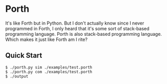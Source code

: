 # Porth

It's like Forth but in Python. But I don't actually know since I never programmed in Forth, I only heard that it's some sort of stack-based programming language. Porth is also stack-based programming language. Which makes it just like Forth am I rite?

## Quick Start

```console
$ ./porth.py sim ./examples/test.porth
$ ./porth.py com ./examples/test.porth
$ ./output
```
